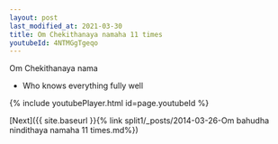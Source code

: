 ```yaml
---
layout: post
last_modified_at: 2021-03-30
title: Om Chekithanaya namaha 11 times
youtubeId: 4NTMGgTgeqo
---
```

 
 
Om Chekithanaya nama 
 
 -  Who knows everything fully well 
 
  
 
  
 
 
 
 
 
 


{% include youtubePlayer.html id=page.youtubeId %}
 
[Next]({{ site.baseurl }}{% link  split1/_posts/2014-03-26-Om bahudha nindithaya namaha 11 times.md%})
 
